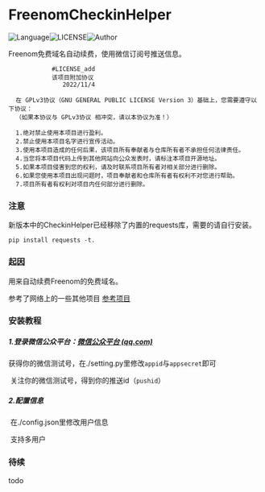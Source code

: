 # FreenomCheckinHelper

![Language](https://img.shields.io/badge/Language-Python-yellow)![LICENSE](https://img.shields.io/badge/LICENSE-GPL--3.0-red)![Author](https://img.shields.io/badge/Author-DanKe-blue)

Freenom免费域名自动续费，使用微信订阅号推送信息。

```
            #LICENSE_add
​            该项目附加协议
​               2022/11/4

  在 GPLv3协议（GNU GENERAL PUBLIC LICENSE Version 3）基础上，您需要遵守以下协议：
  （如果本协议与 GPLv3协议 相冲突，请以本协议为准！）

  1.绝对禁止使用本项目进行盈利。
  2.禁止使用本项目名字进行宣传活动。
  3.使用本项目造成的任何后果，该项目所有奉献者与仓库所有者不承担任何法律责任。
  4.当您将本项目代码上传到其他网站向公众发表时，请标注本项目开源地址。
  5.如果本项目侵害到您的权利，请及时联系项目所有者对相关部分进行删除。
  6.如果您使用本项目出现问题时，项目奉献者和仓库所有者有权利不对您进行帮助。
  7.项目所有者有权利对项目内任何部分进行删除。

```

### 注意

新版本中的CheckinHelper已经移除了内置的requests库，需要的请自行安装。

```
pip install requests -t.
```

### 起因

用来自动续费Freenom的免费域名。

参考了网络上的一些其他项目 [参考项目](https://github.com/rpgrpg/freenom-qinglong/blob/main/freenom.py)

### 安装教程

##### 1.登录微信公众平台：[微信公众平台 (qq.com)](https://mp.weixin.qq.com/debug/cgi-bin/sandbox?t=sandbox/login)

​	获得你的微信测试号，在./setting.py里修改`appid`与`appsecret`即可

​	关注你的微信测试号，得到你的推送id（`pushid`）

##### 2.配置信息

​    在./config.json里修改用户信息

​    支持多用户

### 待续

todo
